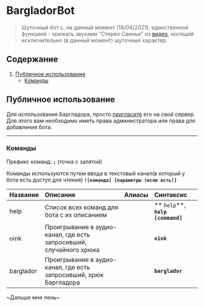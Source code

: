BargladorBot
====
> Шуточный бот с, на данный момент (18/04/2021), единственной функцией - хрюкать звуками "Стерео Свиньи" из [видео](https://www.youtube.com/watch?v=uZ-DBO7hmpo), носящий исключительно (в данный момент) шуточный характер.

Содержание
-----------------

1. [Публичное использование](#Публичное-использование) 
    * [Команды](#Команды)

## Публичное использование
Для использования Баргладора, просто [пригласите](https://discordapp.com/oauth2/authorize?&client_id=560732764853239808&scope=bot&permissions=3213312) его на свой сервер. Для этого вам необходимо иметь права администратора или права для добавления бота.


-----

### Команды

Префикс команд: **`;`** (точка с запятой)

Команды используются путем ввода в текстовый канал(в который у бота есть доступ для чтения) **`![команда] [параметры (если есть)]`**

| Название   | Описание   | Алиасы   | Синтаксис   |
| :------------ | :------------ | :------------ | :------------ |
| help  | Список всех команд для бота с их описанием   |   | ** `help`**, **`help [command]`**|
| oink  | Проигрывание в аудио-канал, где есть запросивший, случайного хрюка  |   | **`oink`**  |
| barglador  | Проигрывание в аудио-канал, где есть запросивший, хрюк Баргладора  |   | **`barglador`**  |

~Дальше мне лень~
